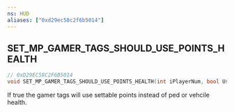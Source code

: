 ```yaml
---
ns: HUD
aliases: ["0xd29ec58c2f6b5014"]
---
```

## SET_MP_GAMER_TAGS_SHOULD_USE_POINTS_HEALTH

```c
// 0xD29EC58C2F6B5014
void SET_MP_GAMER_TAGS_SHOULD_USE_POINTS_HEALTH(int iPlayerNum, bool UsePointsHealth);
```

If true the gamer tags will use settable points instead of ped or vehcile health.

